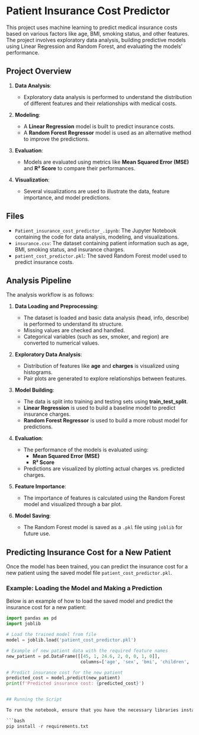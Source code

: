 # Patient Insurance Cost Predictor

This project uses machine learning to predict medical insurance costs based on various factors like age, BMI, smoking status, and other features. The project involves exploratory data analysis, building predictive models using Linear Regression and Random Forest, and evaluating the models’ performance.

## Project Overview

1. **Data Analysis**: 
   - Exploratory data analysis is performed to understand the distribution of different features and their relationships with medical costs.
   
2. **Modeling**: 
   - A **Linear Regression** model is built to predict insurance costs.
   - A **Random Forest Regressor** model is used as an alternative method to improve the predictions.
   
3. **Evaluation**: 
   - Models are evaluated using metrics like **Mean Squared Error (MSE)** and **R² Score** to compare their performances.
   
4. **Visualization**: 
   - Several visualizations are used to illustrate the data, feature importance, and model predictions.

## Files

- `Patient_insurance_cost_predictor_.ipynb`: The Jupyter Notebook containing the code for data analysis, modeling, and visualizations.
- `insurance.csv`: The dataset containing patient information such as age, BMI, smoking status, and insurance charges.
- `patient_cost_predictor.pkl`: The saved Random Forest model used to predict insurance costs.

## Analysis Pipeline

The analysis workflow is as follows:

1. **Data Loading and Preprocessing**:
   - The dataset is loaded and basic data analysis (head, info, describe) is performed to understand its structure.
   - Missing values are checked and handled.
   - Categorical variables (such as sex, smoker, and region) are converted to numerical values.

2. **Exploratory Data Analysis**:
   - Distribution of features like **age** and **charges** is visualized using histograms.
   - Pair plots are generated to explore relationships between features.

3. **Model Building**:
   - The data is split into training and testing sets using **train_test_split**.
   - **Linear Regression** is used to build a baseline model to predict insurance charges.
   - **Random Forest Regressor** is used to build a more robust model for predictions.

4. **Evaluation**:
   - The performance of the models is evaluated using:
     - **Mean Squared Error (MSE)**
     - **R² Score**
   - Predictions are visualized by plotting actual charges vs. predicted charges.

5. **Feature Importance**:
   - The importance of features is calculated using the Random Forest model and visualized through a bar plot.

6. **Model Saving**:
   - The Random Forest model is saved as a `.pkl` file using `joblib` for future use.

## Predicting Insurance Cost for a New Patient

Once the model has been trained, you can predict the insurance cost for a new patient using the saved model file `patient_cost_predictor.pkl`.

### Example: Loading the Model and Making a Prediction

Below is an example of how to load the saved model and predict the insurance cost for a new patient:

```python
import pandas as pd
import joblib

# Load the trained model from file
model = joblib.load('patient_cost_predictor.pkl')

# Example of new patient data with the required feature names
new_patient = pd.DataFrame([[45, 1, 24.6, 2, 0, 0, 1, 0]], 
                            columns=['age', 'sex', 'bmi', 'children', 'smoker', 'region_northwest', 'region_southeast', 'region_southwest'])

# Predict insurance cost for the new patient
predicted_cost = model.predict(new_patient)
print(f'Predicted insurance cost: {predicted_cost}')


## Running the Script

To run the notebook, ensure that you have the necessary libraries installed. You can install the required dependencies by running the following command:

```bash
pip install -r requirements.txt
